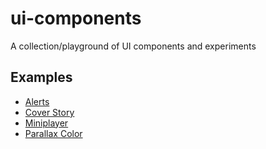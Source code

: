 # ui-components
A collection/playground of UI components and experiments

## Examples
- [Alerts](http://arkmuntasser.github.io/ui-components/alerts/)
- [Cover Story](http://arkmuntasser.github.io/ui-components/cover-story/)
- [Miniplayer](http://arkmuntasser.github.io/ui-components/miniplayer/)
- [Parallax Color](http://arkmuntasser.github.io/ui-components/parallax-color/)
